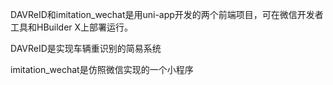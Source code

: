 DAVReID和imitation_wechat是用uni-app开发的两个前端项目，可在微信开发者工具和HBuilder X上部署运行。

DAVReID是实现车辆重识别的简易系统

imitation_wechat是仿照微信实现的一个小程序
